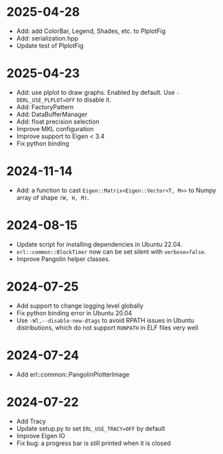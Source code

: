 # 2025-04-28

- Add: add ColorBar, Legend, Shades, etc. to PlplotFig
- Add: serialization.hpp
- Update test of PlplotFig

# 2025-04-23

- Add: use plplot to draw graphs. Enabled by default. Use `-DERL_USE_PLPLOT=OFF` to disable it.
- Add: FactoryPattern
- Add: DataBufferManager
- Add: float precision selection
- Improve MKL configuration
- Improve support to Eigen < 3.4
- Fix python binding

# 2024-11-14

- Add: a function to cast `Eigen::Matrix<Eigen::Vector<T, M>>` to Numpy array of shape `(W, H, M)`.

# 2024-08-15

- Update script for installing dependencies in Ubuntu 22.04.
- `erl::common::BlockTimer` now can be set silent with `verbose=false`.
- Improve Pangolin helper classes.

# 2024-07-25

- Add support to change logging level globally
- Fix python binding error in Ubuntu 20.04
- Use `-Wl,--disable-new-dtags` to avoid RPATH issues in Ubuntu distributions, which do not support `RUNPATH` in ELF
  files very well

# 2024-07-24

- Add erl::common::PangolinPlotterImage

# 2024-07-22

- Add Tracy
- Update setup.py to set `ERL_USE_TRACY=OFF` by default
- Improve Eigen IO
- Fix bug: a progress bar is still printed when it is closed
